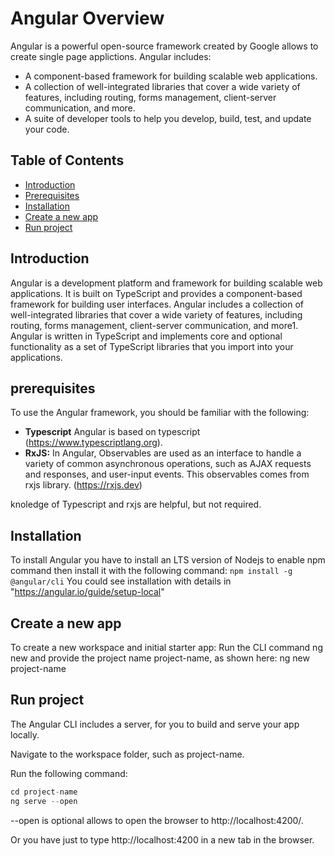 # Angular Overview
Angular is a powerful open-source framework created by Google allows to create single page applictions.
Angular includes:

- A component-based framework for building scalable web applications.
- A collection of well-integrated libraries that cover a wide variety of features, including routing, forms management, client-server communication, and more.
- A suite of developer tools to help you develop, build, test, and update your code.

## Table of Contents

  - [Introduction](#introduction)
  - [Prerequisites](#prerequisites)
  - [Installation](#installation)
  - [Create a new app](#create-a-new-app)
  - [Run project](#run-project)

## Introduction

Angular is a development platform and framework for building scalable web applications. It is built on TypeScript and provides a component-based framework for building user interfaces. Angular includes a collection of well-integrated libraries that cover a wide variety of features, including routing, forms management, client-server communication, and more1. Angular is written in TypeScript and implements core and optional functionality as a set of TypeScript libraries that you import into your applications.


## prerequisites

To use the Angular framework, you should be familiar with the following:

- **Typescript** Angular is based on typescript (https://www.typescriptlang.org).
- **RxJS:** In Angular, Observables are used as an interface to handle a variety of common asynchronous operations, such as AJAX requests and responses, and user-input events. This observables comes from rxjs library. (https://rxjs.dev)

knoledge of Typescript and rxjs are helpful, but not required.

## Installation

To install Angular you have to install an LTS version of Nodejs to enable npm command then install it with the following command: 
`npm install -g @angular/cli`
You could see installation with details in "https://angular.io/guide/setup-local"


## Create a new app

To create a new workspace and initial starter app:
Run the CLI command ng new and provide the project name project-name, as shown here:
ng new project-name

## Run project

The Angular CLI includes a server, for you to build and serve your app locally.

Navigate to the workspace folder, such as project-name.

Run the following command:
```javascript
cd project-name
ng serve --open
```

--open is optional allows to open the browser to  http://localhost:4200/.

Or you have just to type http://localhost:4200 in a new tab in the browser.

